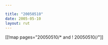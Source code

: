 ```yaml
---

title: "20050510"
date: 2005-05-10
layout: rut
---
```


[[!map pages="20050510/* and ! 20050510/*/*"]]
